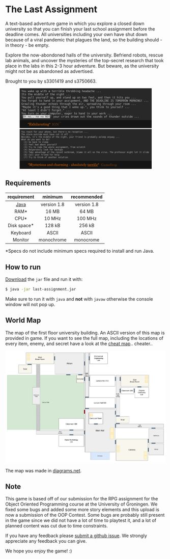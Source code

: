 # The Last Assignment

A text-based adventure game in which you explore a closed down university so that you can finish your last school assignment before the deadline comes. All universities including your own have shut down because of a viral pandemic that plagues the land, so the building should - in theory - be empty.

Explore the now-abondoned halls of the university. Befriend robots, rescue lab animals, and uncover the mysteries of the top-secret research that took place in the labs in this 2-3 hour adventure. But beware, as the university might not be as abandoned as advertised.

Brought to you by s3301419 and s3750663.

<p align="center">
  <img width="415" height="125" src="/screenshots/ign.png">
  <img width="415" height="125" src="/screenshots/gamestop.png">
</p>

## Requirements

|**requirement**                            | **minimum** | **recommended** |
|:-----------------------------------------:|:-----------:|:---------------:|
| [Java](https://www.java.com/en/download/) | version 1.8 | version 1.8     |
| RAM\*                                     | 16 MB       | 64 MB           |
| CPU\*                                     | 10 MHz      | 100 MHz         |
| Disk space\*                              | 128 kB      | 256 kB          |
| Keyboard                                  | ASCII       | ASCII           |
| Monitor                                   | monochrome  | monocrome       |

\*Specs do not include minimum specs required to install and run Java.

## How to run

[Download](https://github.com/blat-blatnik/The-Last-Assignment/releases/tag/v1.0) the `jar` file and run it with:

```bash
$ java -jar last-assignment.jar
```

Make sure to run it with `java` and **not** with `javaw` otherwise the console window will not pop up.

## World Map

The map of the first floor university building. An ASCII version of this map is provided in game. If you want to see the full map, including the locations of every item, enemy, and secret have a look at the [cheat map](https://github.com/blat-blatnik/The-Last-Assignment/tree/master/guides).. cheater..

<p align="center">
  <img src="/guides/map.png"/>
</p>

The map was made in [diagrams.net](https://app.diagrams.net/).

## Note

This game is based off of our submission for the RPG assignment for the Object Oriented Programming course at the University of Groningen. We fixed some bugs and added some more story elements and this upload is now a submission of the OOP Contest. Some bugs are probably still present in the game since we did not have a lot of time to playtest it, and a lot of planned content was cut due to time constraints.

If you have any feedback please [submit a github issue](https://github.com/blat-blatnik/The-Last-Assignment/issues/new). We strongly appreciate any feedback you can give.

We hope you enjoy the game! :)

